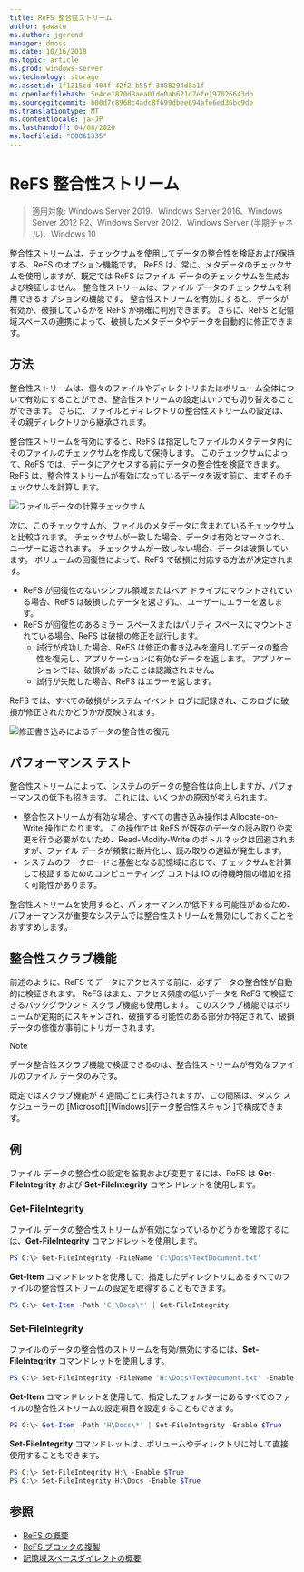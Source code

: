 ```yaml
---
title: ReFS 整合性ストリーム
author: gawatu
ms.author: jgerend
manager: dmoss
ms.date: 10/16/2018
ms.topic: article
ms.prod: windows-server
ms.technology: storage
ms.assetid: 1f1215cd-404f-42f2-b55f-3888294d8a1f
ms.openlocfilehash: 5e4ce1870d8aea01de0ab621d7efe197026643db
ms.sourcegitcommit: b00d7c8968c4adc8f699dbee694afe6ed36bc9de
ms.translationtype: MT
ms.contentlocale: ja-JP
ms.lasthandoff: 04/08/2020
ms.locfileid: "80861335"
---
```

# <a name="refs-integrity-streams"></a>ReFS 整合性ストリーム
>適用対象: Windows Server 2019、Windows Server 2016、Windows Server 2012 R2、Windows Server 2012、Windows Server (半期チャネル)、Windows 10

整合性ストリームは、チェックサムを使用してデータの整合性を検証および保持する、ReFS のオプション機能です。 ReFS は、常に、メタデータのチェックサムを使用しますが、既定では ReFS はファイル データのチェックサムを生成および検証しません。 整合性ストリームは、ファイル データのチェックサムを利用できるオプションの機能です。 整合性ストリームを有効にすると、データが有効か、破損しているかを ReFS が明確に判別できます。 さらに、ReFS と記憶域スペースの連携によって、破損したメタデータやデータを自動的に修正できます。

## <a name="how-it-works"></a>方法 

整合性ストリームは、個々のファイルやディレクトリまたはボリューム全体について有効にすることができ、整合性ストリームの設定はいつでも切り替えることができます。 さらに、ファイルとディレクトリの整合性ストリームの設定は、その親ディレクトリから継承されます。 

整合性ストリームを有効にすると、ReFS は指定したファイルのメタデータ内にそのファイルのチェックサムを作成して保持します。 このチェックサムによって、ReFS では、データにアクセスする前にデータの整合性を検証できます。 ReFS は、整合性ストリームが有効になっているデータを返す前に、まずそのチェックサムを計算します。

![ファイルデータの計算チェックサム](media/compute-checksum.gif)

次に、このチェックサムが、ファイルのメタデータに含まれているチェックサムと比較されます。 チェックサムが一致した場合、データは有効とマークされ、ユーザーに返されます。 チェックサムが一致しない場合、データは破損しています。 ボリュームの回復性によって、ReFS で破損に対応する方法が決定されます。

- ReFS が回復性のないシンプル領域またはベア ドライブにマウントされている場合、ReFS は破損したデータを返さずに、ユーザーにエラーを返します。 
- ReFS が回復性のあるミラー スペースまたはパリティ スペースにマウントされている場合、ReFS は破損の修正を試行します。 
    - 試行が成功した場合、ReFS は修正の書き込みを適用してデータの整合性を復元し、アプリケーションに有効なデータを返します。 アプリケーションでは、破損があったことは認識されません。
    - 試行が失敗した場合、ReFS はエラーを返します。 

ReFS では、すべての破損がシステム イベント ログに記録され、このログに破損が修正されたかどうかが反映されます。 

![修正書き込みによるデータの整合性の復元](media/corrective-write.gif)

## <a name="performance"></a>パフォーマンス テスト 

整合性ストリームによって、システムのデータの整合性は向上しますが、パフォーマンスの低下も招きます。 これには、いくつかの原因が考えられます。
- 整合性ストリームが有効な場合、すべての書き込み操作は Allocate-on-Write 操作になります。 この操作では ReFS が既存のデータの読み取りや変更を行う必要がないため、Read-Modify-Write のボトルネックは回避されますが、ファイル データが頻繁に断片化し、読み取りの遅延が発生します。 
- システムのワークロードと基盤となる記憶域に応じて、チェックサムを計算して検証するためのコンピューティング コストは IO の待機時間の増加を招く可能性があります。 

整合性ストリームを使用すると、パフォーマンスが低下する可能性があるため、パフォーマンスが重要なシステムでは整合性ストリームを無効にしておくことをおすすめします。 

## <a name="integrity-scrubber"></a>整合性スクラブ機能

前述のように、ReFS でデータにアクセスする前に、必ずデータの整合性が自動的に検証されます。 ReFS はまた、アクセス頻度の低いデータを ReFS で検証できるバックグラウンド スクラブ機能も使用します。 このスクラブ機能ではボリュームが定期的にスキャンされ、破損する可能性のある部分が特定されて、破損データの修復が事前にトリガーされます。

  >[!NOTE]
  >データ整合性スクラブ機能で検証できるのは、整合性ストリームが有効なファイルのファイル データのみです。

既定ではスクラブ機能が 4 週間ごとに実行されますが、この間隔は、タスク スケジューラーの [Microsoft]\[Windows]\[データ整合性スキャン ]で構成できます。 

## <a name="examples"></a>例
ファイル データの整合性の設定を監視および変更するには、ReFS は **Get-FileIntegrity** および **Set-FileIntegrity** コマンドレットを使用します。

### <a name="get-fileintegrity"></a>Get-FileIntegrity
ファイル データの整合性ストリームが有効になっているかどうかを確認するには、**Get-FileIntegrity** コマンドレットを使用します。 

```PowerShell
PS C:\> Get-FileIntegrity -FileName 'C:\Docs\TextDocument.txt'
```

**Get-Item** コマンドレットを使用して、指定したディレクトリにあるすべてのファイルの整合性ストリームの設定を取得することもできます。 

```PowerShell
PS C:\> Get-Item -Path 'C:\Docs\*' | Get-FileIntegrity
```

### <a name="set-fileintegrity"></a>Set-FileIntegrity
ファイルのデータの整合性のストリームを有効/無効にするには、**Set-FileIntegrity** コマンドレットを使用します。 

```PowerShell
PS C:\> Set-FileIntegrity -FileName 'H:\Docs\TextDocument.txt' -Enable $True
```

**Get-Item** コマンドレットを使用して、指定したフォルダーにあるすべてのファイルの整合性ストリームの設定項目を設定することもできます。 

```PowerShell
PS C:\> Get-Item -Path 'H\Docs\*' | Set-FileIntegrity -Enable $True 
```

**Set-FileIntegrity** コマンドレットは、ボリュームやディレクトリに対して直接使用することもできます。 

```PowerShell
PS C:\> Set-FileIntegrity H:\ -Enable $True
PS C:\> Set-FileIntegrity H:\Docs -Enable $True
```

## <a name="see-also"></a>参照

-   [ReFS の概要](refs-overview.md)
-   [ReFS ブロックの複製](block-cloning.md)
-   [記憶域スペースダイレクトの概要](../storage-spaces/storage-spaces-direct-overview.md)
